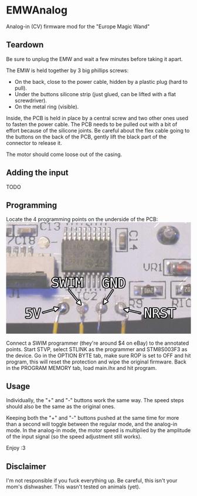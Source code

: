 # EMWAnalog
Analog-in (CV) firmware mod for the "Europe Magic Wand"

## Teardown
Be sure to unplug the EMW and wait a few minutes before taking it apart.

The EMW is held together by 3 big phillips screws:
* On the back, close to the power cable, hidden by a plastic plug (hard to pull).
* Under the buttons silicone strip (just glued, can be lifted with a flat screwdriver).
* On the metal ring (visible).

Inside, the PCB is held in place by a central screw and two other ones used to fasten the power cable.
The PCB needs to be pulled out with a bit of effort because of the silicone joints.
Be careful about the flex cable going to the buttons on the back of the PCB, gently lift the black part of the connector to release it.

The motor should come loose out of the casing.

## Adding the input
TODO

## Programming
Locate the 4 programming points on the underside of the PCB:
![EMW](/pcb.jpg)

Connect a SWIM programmer (they're around $4 on eBay) to the annotated points.
Start STVP, select STLINK as the programmer and STM8S003F3 as the device.
Go in the OPTION BYTE tab, make sure ROP is set to OFF and hit program, this will reset the protection and wipe the original firmware.
Back in the PROGRAM MEMORY tab, load main.ihx and hit program.

## Usage
Individually, the "+" and "-" buttons work the same way.
The speed steps should also be the same as the original ones.

Keeping both the "+" and "-" buttons pushed at the same time for more than a second will toggle between the regular mode, and the analog-in mode.
In the analog-in mode, the motor speed is multiplied by the amplitude of the input signal (so the speed adjustment still works).

Enjoy :3

## Disclaimer
I'm not responsible if you fuck everything up. Be careful, this isn't your mom's dishwasher.
This wasn't tested on animals (yet).
